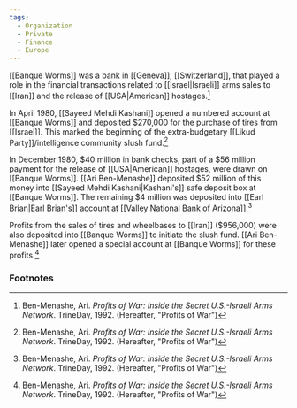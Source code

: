 ```yaml
---
tags:
  - Organization
  - Private
  - Finance
  - Europe
---
```

[[Banque Worms]] was a bank in [[Geneva]], [[Switzerland]], that played a role in the financial transactions related to [[Israel|Israeli]] arms sales to [[Iran]] and the release of [[USA|American]] hostages.[^1]

In April 1980, [[Sayeed Mehdi Kashani]] opened a numbered account at [[Banque Worms]] and deposited $270,000 for the purchase of tires from [[Israel]]. This marked the beginning of the extra-budgetary [[Likud Party]]/intelligence community slush fund.[^1]

In December 1980, $40 million in bank checks, part of a $56 million payment for the release of [[USA|American]] hostages, were drawn on [[Banque Worms]]. [[Ari Ben-Menashe]] deposited $52 million of this money into [[Sayeed Mehdi Kashani|Kashani's]] safe deposit box at [[Banque Worms]]. The remaining $4 million was deposited into [[Earl Brian|Earl Brian's]] account at [[Valley National Bank of Arizona]].[^1]

Profits from the sales of tires and wheelbases to [[Iran]] ($956,000) were also deposited into [[Banque Worms]] to initiate the slush fund. [[Ari Ben-Menashe]] later opened a special account at [[Banque Worms]] for these profits.[^1]

### Footnotes
[^1]: Ben-Menashe, Ari. *Profits of War: Inside the Secret U.S.-Israeli Arms Network*. TrineDay, 1992. (Hereafter, "Profits of War")
